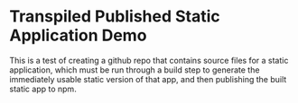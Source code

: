 # Transpiled Published Static Application Demo

This is a test of creating a github repo that contains source files for a static application, which must be run through a build step to generate the immediately usable static version of that app, and then publishing the built static app to npm.

